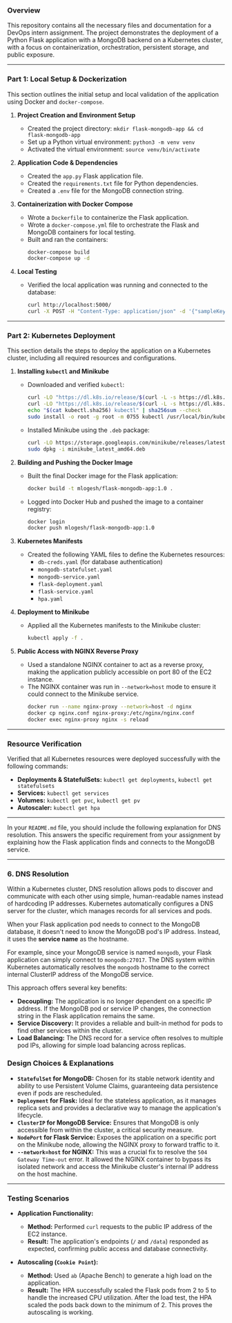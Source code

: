 ### **Overview**

This repository contains all the necessary files and documentation for a DevOps intern assignment. The project demonstrates the deployment of a Python Flask application with a MongoDB backend on a Kubernetes cluster, with a focus on containerization, orchestration, persistent storage, and public exposure.

-----

### **Part 1: Local Setup & Dockerization**

This section outlines the initial setup and local validation of the application using Docker and `docker-compose`.

1.  **Project Creation and Environment Setup**

      * Created the project directory: `mkdir flask-mongodb-app && cd flask-mongodb-app`
      * Set up a Python virtual environment: `python3 -m venv venv`
      * Activated the virtual environment: `source venv/bin/activate`

2.  **Application Code & Dependencies**

      * Created the `app.py` Flask application file.
      * Created the `requirements.txt` file for Python dependencies.
      * Created a `.env` file for the MongoDB connection string.

3.  **Containerization with Docker Compose**

      * Wrote a `Dockerfile` to containerize the Flask application.
      * Wrote a `docker-compose.yml` file to orchestrate the Flask and MongoDB containers for local testing.
      * Built and ran the containers:
        ```bash
        docker-compose build
        docker-compose up -d
        ```

4.  **Local Testing**

      * Verified the local application was running and connected to the database:
        ```bash
        curl http://localhost:5000/
        curl -X POST -H "Content-Type: application/json" -d '{"sampleKey":"sampleValue"}' http://localhost:5000/data
        ```

-----

### **Part 2: Kubernetes Deployment**

This section details the steps to deploy the application on a Kubernetes cluster, including all required resources and configurations.

1.  **Installing `kubectl` and Minikube**

      * Downloaded and verified `kubectl`:
        ```bash
        curl -LO "https://dl.k8s.io/release/$(curl -L -s https://dl.k8s.io/release/stable.txt)/bin/linux/amd64/kubectl"
        curl -LO "https://dl.k8s.io/release/$(curl -L -s https://dl.k8s.io/release/stable.txt)/bin/linux/amd64/kubectl.sha256"
        echo "$(cat kubectl.sha256) kubectl" | sha256sum --check
        sudo install -o root -g root -m 0755 kubectl /usr/local/bin/kubectl
        ```
      * Installed Minikube using the `.deb` package:
        ```bash
        curl -LO https://storage.googleapis.com/minikube/releases/latest/minikube_latest_amd64.deb
        sudo dpkg -i minikube_latest_amd64.deb
        ```

2.  **Building and Pushing the Docker Image**

      * Built the final Docker image for the Flask application:
        ```bash
        docker build -t mlogesh/flask-mongodb-app:1.0 .
        ```
      * Logged into Docker Hub and pushed the image to a container registry:
        ```bash
        docker login
        docker push mlogesh/flask-mongodb-app:1.0
        ```

3.  **Kubernetes Manifests**

      * Created the following YAML files to define the Kubernetes resources:
          * `db-creds.yaml` (for database authentication)
          * `mongodb-statefulset.yaml`
          * `mongodb-service.yaml`
          * `flask-deployment.yaml`
          * `flask-service.yaml`
          * `hpa.yaml`

4.  **Deployment to Minikube**

      * Applied all the Kubernetes manifests to the Minikube cluster:
        ```bash
        kubectl apply -f .
        ```

5.  **Public Access with NGINX Reverse Proxy**

      * Used a standalone NGINX container to act as a reverse proxy, making the application publicly accessible on port 80 of the EC2 instance.
      * The NGINX container was run in `--network=host` mode to ensure it could connect to the Minikube service.
        ```bash
        docker run --name nginx-proxy --network=host -d nginx
        docker cp nginx.conf nginx-proxy:/etc/nginx/nginx.conf
        docker exec nginx-proxy nginx -s reload
        ```

-----

### **Resource Verification**

Verified that all Kubernetes resources were deployed successfully with the following commands:

  * **Deployments & StatefulSets:** `kubectl get deployments`, `kubectl get statefulsets`
  * **Services:** `kubectl get services`
  * **Volumes:** `kubectl get pvc`, `kubectl get pv`
  * **Autoscaler:** `kubectl get hpa`

-----
In your `README.md` file, you should include the following explanation for DNS resolution. This answers the specific requirement from your assignment by explaining how the Flask application finds and connects to the MongoDB service.

---

### **6. DNS Resolution**

Within a Kubernetes cluster, DNS resolution allows pods to discover and communicate with each other using simple, human-readable names instead of hardcoding IP addresses. Kubernetes automatically configures a DNS server for the cluster, which manages records for all services and pods.

When your Flask application pod needs to connect to the MongoDB database, it doesn't need to know the MongoDB pod's IP address. Instead, it uses the **service name** as the hostname.

For example, since your MongoDB service is named `mongodb`, your Flask application can simply connect to `mongodb:27017`. The DNS system within Kubernetes automatically resolves the `mongodb` hostname to the correct internal ClusterIP address of the MongoDB service.

This approach offers several key benefits:
* **Decoupling:** The application is no longer dependent on a specific IP address. If the MongoDB pod or service IP changes, the connection string in the Flask application remains the same.
* **Service Discovery:** It provides a reliable and built-in method for pods to find other services within the cluster.
* **Load Balancing:** The DNS record for a service often resolves to multiple pod IPs, allowing for simple load balancing across replicas.

### **Design Choices & Explanations**

  * **`StatefulSet` for MongoDB:** Chosen for its stable network identity and ability to use Persistent Volume Claims, guaranteeing data persistence even if pods are rescheduled.
  * **`Deployment` for Flask:** Ideal for the stateless application, as it manages replica sets and provides a declarative way to manage the application's lifecycle.
  * **`ClusterIP` for MongoDB Service:** Ensures that MongoDB is only accessible from within the cluster, a critical security measure.
  * **`NodePort` for Flask Service:** Exposes the application on a specific port on the Minikube node, allowing the NGINX proxy to forward traffic to it.
  * **`--network=host` for NGINX:** This was a crucial fix to resolve the `504 Gateway Time-out` error. It allowed the NGINX container to bypass its isolated network and access the Minikube cluster's internal IP address on the host machine.

-----

### **Testing Scenarios**

  * **Application Functionality:**

      * **Method:** Performed `curl` requests to the public IP address of the EC2 instance.
      * **Result:** The application's endpoints (`/` and `/data`) responded as expected, confirming public access and database connectivity.

  * **Autoscaling (`Cookie Point`):**

      * **Method:** Used `ab` (Apache Bench) to generate a high load on the application.
      * **Result:** The HPA successfully scaled the Flask pods from 2 to 5 to handle the increased CPU utilization. After the load test, the HPA scaled the pods back down to the minimum of 2. This proves the autoscaling is working.
